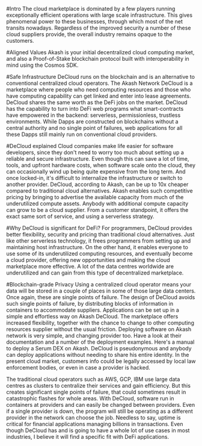 #Intro
The cloud marketplace is dominated by a few players running exceptionally efficient operations with large scale infrastructure.  This gives phenomenal power to these businesses, through which most of the net transits nowadays.  Regardless of the improved security a number of these cloud suppliers provide, the overall industry remains opaque to the customers.


#Aligned Values
Akash is your initial decentralized cloud computing market, and also a Proof-of-Stake blockchain protocol built with interoperability in mind using the Cosmos SDK.

#Safe Infrastructure
DeCloud runs on the blockchain and is an alternative to conventional centralized cloud operators.  The Akash Network DeCloud is a marketplace where people who need computing resources and those who have computing capability can get linked and enter into lease agreements.
DeCloud shares the same worth as the DeFi jobs on the market.  DeCloud has the capability to turn into DeFi web programs what smart-contracts have empowered in the backend: serverless, permissionless, trustless environments.  While Dapps are constructed on blockchains without a central authority and no single point of failures, web applications for all these Dapps still mainly run on conventional cloud providers.  

#DeCloud explained 
Cloud companies make life easier for software developers, since they don't need to worry too much about setting up a reliable and secure infrastructure.  Even though this can save a lot of time, tools, and upfront hardware costs, when software scale onto the cloud, they can occasionally wind up being quite expensive from the long term.  And once locked-in, it's difficult to internalize the infrastructure or switch to another provider.  DeCloud, according to Akash, can be up to 10x cheaper compared to traditional cloud alternatives.  Akash enables such competitive pricing by bringing to advertise the available capacity from much of the underutilized compute assets.  Anybody with additional compute capacity can grow to be a cloud supplier.  From a customer standpoint, it offers the exact same sort of service, and using a serverless strategy.
  
#Why DeCloud is significant for DeFi?
For programmers, DeCloud provides better flexibility, security and pricing than traditional cloud alternatives.  Just like other serverless technology, it frees programmers from setting up and maintaining host infrastructure.  On the other hand, it enables everyone to use some of its underutilized computing resources, and eventually become a cloud provider, offering new opportunities and making the cloud marketplace more effective.  A lot of the data centres worldwide are underutilized and can gain from this type of decentralized marketplace.

#Blockchain-grade Privacy
Using a centralized cloud operator means your data will be stored in a couple of places in some of those large data centers.  Once again, these are single points of failure.  The design of DeCloud avoids such single points of failure, by distributing blocks of information in containers to accommodate suppliers.
Applications can be set up in a simple and effortless way on Akash DeCloud.  The marketplace offers increased flexibility, together with the chance to change to other computing resources supplier without the usual friction.  Deploying software on Akash network is very simple, and changing provider too.  Have a look at their documentation and a number of the deployment examples.  Here's a manual to deploy a Serum DEX on Akash.
DeCloud is pseudonymous and anybody can deploy applications without needing to share his entire identity.  In the present cloud market, customers info could be legally accessed by local law enforcement bodies, or even in case a provider is hacked.

The traditional cloud operators such as AWS, GCP, IBM use large data centres as clusters to centralize their services and gain efficiency.  But this creates significant single points of failure, that could sometimes result in catastrophic flashes  for whole areas.  With DeCloud, software run in containers at providers and can easily be changed between providers.  Even if a single provider is down, the program will still be operating as a different provider in the network can choose the job.  Needless to say, uptime is critical for financial applications managing billions in transactions.
Even though DeCloud has and is going to have a whole lot of use cases in most industries, I believe it will find a specific fit with DeFi applications.
